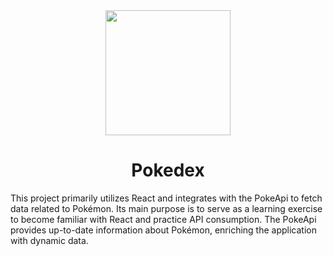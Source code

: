 <div align='center'>
<img src='https://www.esimagenes.com/pimagen/charmeleon-pokemon.png' width='200'/>
<h1>Pokedex</h1>
</div>
This project primarily utilizes React and integrates with the PokeApi to fetch data related to Pokémon. Its main purpose is to serve as a learning exercise to become familiar with React and practice API consumption. The PokeApi provides up-to-date information about Pokémon, enriching the application with dynamic data.
